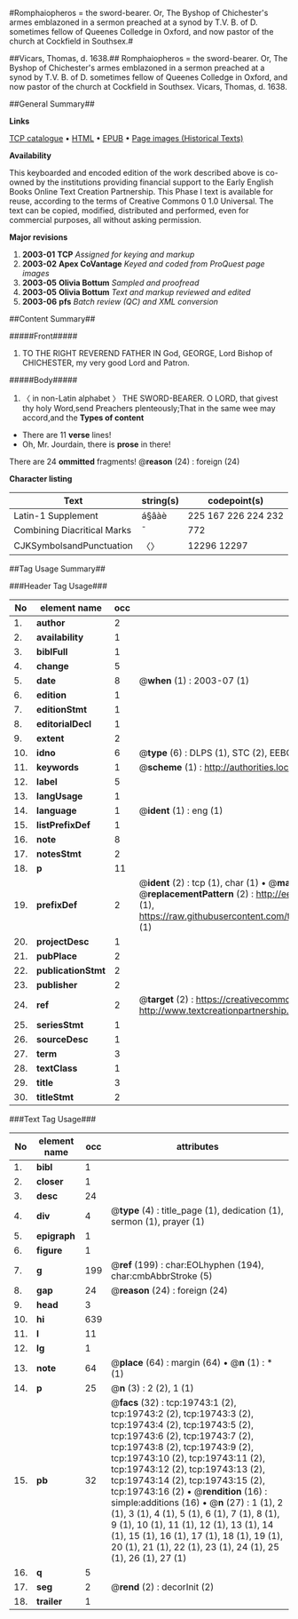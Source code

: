 #Romphaiopheros = the sword-bearer. Or, The Byshop of Chichester's armes emblazoned in a sermon preached at a synod by T.V. B. of D. sometimes fellow of Queenes Colledge in Oxford, and now pastor of the church at Cockfield in Southsex.#

##Vicars, Thomas, d. 1638.##
Romphaiopheros = the sword-bearer. Or, The Byshop of Chichester's armes emblazoned in a sermon preached at a synod by T.V. B. of D. sometimes fellow of Queenes Colledge in Oxford, and now pastor of the church at Cockfield in Southsex.
Vicars, Thomas, d. 1638.

##General Summary##

**Links**

[TCP catalogue](http://www.ota.ox.ac.uk/tcp/)  • 
[HTML](http://tei.it.ox.ac.uk/tcp/Texts-HTML/free/A14/A14386.html)  • 
[EPUB](http://tei.it.ox.ac.uk/tcp/Texts-EPUB/free/A14/A14386.epub) • 
[Page images (Historical Texts)](https://data.historicaltexts.jisc.ac.uk/view?pubId=eebo-99854327e&pageId=eebo-99854327e-19743-1)

**Availability**

This keyboarded and encoded edition of the
	       work described above is co-owned by the institutions
	       providing financial support to the Early English Books
	       Online Text Creation Partnership. This Phase I text is
	       available for reuse, according to the terms of Creative
	       Commons 0 1.0 Universal. The text can be copied,
	       modified, distributed and performed, even for
	       commercial purposes, all without asking permission.

**Major revisions**

1. __2003-01__ __TCP__ *Assigned for keying and markup*
1. __2003-02__ __Apex CoVantage__ *Keyed and coded from ProQuest page images*
1. __2003-05__ __Olivia Bottum__ *Sampled and proofread*
1. __2003-05__ __Olivia Bottum__ *Text and markup reviewed and edited*
1. __2003-06__ __pfs__ *Batch review (QC) and XML conversion*

##Content Summary##

#####Front#####

1. TO THE RIGHT REVEREND FATHER IN God, GEORGE, Lord Bishop of CHICHESTER, my very good Lord and Patron.

#####Body#####

1. 〈 in non-Latin alphabet 〉 THE SWORD-BEARER.
O LORD, that givest thy holy Word,send Preachers plenteously;That in the same wee may accord,and the
**Types of content**

  * There are 11 **verse** lines!
  * Oh, Mr. Jourdain, there is **prose** in there!

There are 24 **ommitted** fragments! 
 @__reason__ (24) : foreign (24)

**Character listing**


|Text|string(s)|codepoint(s)|
|---|---|---|
|Latin-1 Supplement|á§âàè|225 167 226 224 232|
|Combining             Diacritical Marks|̄|772|
|CJKSymbolsandPunctuation|〈〉|12296 12297|

##Tag Usage Summary##

###Header Tag Usage###

|No|element name|occ|attributes|
|---|---|---|---|
|1.|__author__|2||
|2.|__availability__|1||
|3.|__biblFull__|1||
|4.|__change__|5||
|5.|__date__|8| @__when__ (1) : 2003-07 (1)|
|6.|__edition__|1||
|7.|__editionStmt__|1||
|8.|__editorialDecl__|1||
|9.|__extent__|2||
|10.|__idno__|6| @__type__ (6) : DLPS (1), STC (2), EEBO-CITATION (1), PROQUEST (1), VID (1)|
|11.|__keywords__|1| @__scheme__ (1) : http://authorities.loc.gov/ (1)|
|12.|__label__|5||
|13.|__langUsage__|1||
|14.|__language__|1| @__ident__ (1) : eng (1)|
|15.|__listPrefixDef__|1||
|16.|__note__|8||
|17.|__notesStmt__|2||
|18.|__p__|11||
|19.|__prefixDef__|2| @__ident__ (2) : tcp (1), char (1)  •  @__matchPattern__ (2) : ([0-9\-]+):([0-9IVX]+) (1), (.+) (1)  •  @__replacementPattern__ (2) : http://eebo.chadwyck.com/downloadtiff?vid=$1&page=$2 (1), https://raw.githubusercontent.com/textcreationpartnership/Texts/master/tcpchars.xml#$1 (1)|
|20.|__projectDesc__|1||
|21.|__pubPlace__|2||
|22.|__publicationStmt__|2||
|23.|__publisher__|2||
|24.|__ref__|2| @__target__ (2) : https://creativecommons.org/publicdomain/zero/1.0/ (1), http://www.textcreationpartnership.org/docs/. (1)|
|25.|__seriesStmt__|1||
|26.|__sourceDesc__|1||
|27.|__term__|3||
|28.|__textClass__|1||
|29.|__title__|3||
|30.|__titleStmt__|2||


###Text Tag Usage###

|No|element name|occ|attributes|
|---|---|---|---|
|1.|__bibl__|1||
|2.|__closer__|1||
|3.|__desc__|24||
|4.|__div__|4| @__type__ (4) : title_page (1), dedication (1), sermon (1), prayer (1)|
|5.|__epigraph__|1||
|6.|__figure__|1||
|7.|__g__|199| @__ref__ (199) : char:EOLhyphen (194), char:cmbAbbrStroke (5)|
|8.|__gap__|24| @__reason__ (24) : foreign (24)|
|9.|__head__|3||
|10.|__hi__|639||
|11.|__l__|11||
|12.|__lg__|1||
|13.|__note__|64| @__place__ (64) : margin (64)  •  @__n__ (1) : * (1)|
|14.|__p__|25| @__n__ (3) : 2 (2), 1 (1)|
|15.|__pb__|32| @__facs__ (32) : tcp:19743:1 (2), tcp:19743:2 (2), tcp:19743:3 (2), tcp:19743:4 (2), tcp:19743:5 (2), tcp:19743:6 (2), tcp:19743:7 (2), tcp:19743:8 (2), tcp:19743:9 (2), tcp:19743:10 (2), tcp:19743:11 (2), tcp:19743:12 (2), tcp:19743:13 (2), tcp:19743:14 (2), tcp:19743:15 (2), tcp:19743:16 (2)  •  @__rendition__ (16) : simple:additions (16)  •  @__n__ (27) : 1 (1), 2 (1), 3 (1), 4 (1), 5 (1), 6 (1), 7 (1), 8 (1), 9 (1), 10 (1), 11 (1), 12 (1), 13 (1), 14 (1), 15 (1), 16 (1), 17 (1), 18 (1), 19 (1), 20 (1), 21 (1), 22 (1), 23 (1), 24 (1), 25 (1), 26 (1), 27 (1)|
|16.|__q__|5||
|17.|__seg__|2| @__rend__ (2) : decorInit (2)|
|18.|__trailer__|1||
